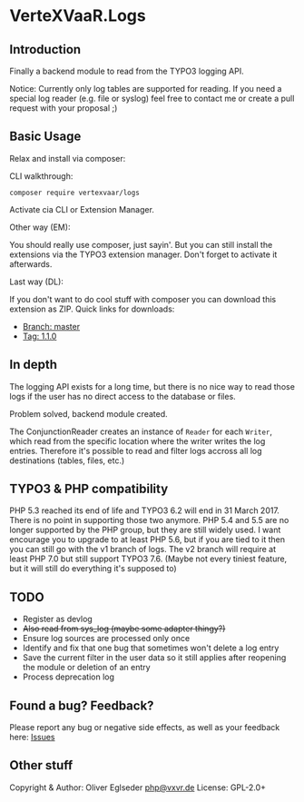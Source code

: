 VerteXVaaR.Logs
===============

## Introduction

Finally a backend module to read from the TYPO3 logging API.

Notice: Currently only log tables are supported for reading.
If you need a special log reader (e.g. file or syslog) feel free
to contact me or create a pull request with your proposal ;)

## Basic Usage

Relax and install via composer:

CLI walkthrough:

```
composer require vertexvaar/logs
```

Activate cia CLI or Extension Manager.

Other way (EM):

You should really use composer, just sayin'. But you can still install the extensions via the TYPO3 extension manager.
Don't forget to activate it afterwards.

Last way (DL):

If you don't want to do cool stuff with composer you can download this extension as ZIP.
Quick links for downloads:

* [Branch: master](https://github.com/vertexvaar/VerteXVaaR.Logs/archive/master.zip)
* [Tag: 1.1.0](https://github.com/vertexvaar/VerteXVaaR.Logs/archive/1.1.0.zip)

## In depth

The logging API exists for a long time, but there is no nice way to read
those logs if the user has no direct access to the database or files.

Problem solved, backend module created.

The ConjunctionReader creates an instance of `Reader` for each `Writer`,
which read from the specific location where the writer writes the log
entries. Therefore it's possible to read and filter logs accross all log
destinations (tables, files, etc.)

## TYPO3 & PHP compatibility

PHP 5.3 reached its end of life and TYPO3 6.2 will end in 31 March 2017. There is no point in supporting those two anymore.
PHP 5.4 and 5.5 are no longer supported by the PHP group, but they are still widely used.
I want encourage you to upgrade to at least PHP 5.6, but if you are tied to it then you can still go with the v1 branch of logs.
The v2 branch will require at least PHP 7.0 but still support TYPO3 7.6. (Maybe not every tiniest feature, but it will still do everything it's supposed to)

## TODO

* Register as devlog
* ~~Also read from sys_log (maybe some adapter thingy?)~~
* Ensure log sources are processed only once
* Identify and fix that one bug that sometimes won't delete a log entry
* Save the current filter in the user data so it still applies after reopening the module or deletion of an entry
* Process deprecation log

## Found a bug? Feedback?

Please report any bug or negative side effects, as well as your feedback here: [Issues](https://github.com/vertexvaar/VerteXVaaR.Logs/issues)

## Other stuff

Copyright & Author: Oliver Eglseder <php@vxvr.de>
License: GPL-2.0+
